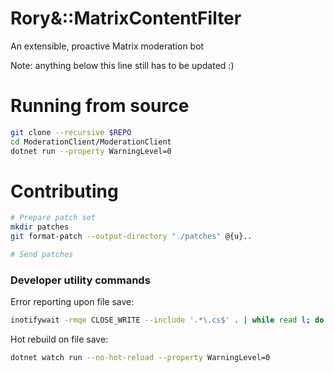 # Rory&::MatrixContentFilter

An extensible, proactive Matrix moderation bot

Note: anything below this line still has to be updated :)

# Running from source

```sh
git clone --recursive $REPO
cd ModerationClient/ModerationClient
dotnet run --property WarningLevel=0
```

# Contributing

```sh
# Prepare patch set
mkdir patches
git format-patch --output-directory "./patches" @{u}..

# Send patches
```

### Developer utility commands

Error reporting upon file save:
```sh
inotifywait -rmqe CLOSE_WRITE --include '.*\.cs$' . | while read l; do clear; dotnet build --property WarningLevel=0; done
```

Hot rebuild on file save:
```sh
dotnet watch run --no-hot-reload --property WarningLevel=0
```
